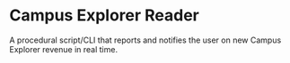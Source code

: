 # Campus Explorer Reader

A procedural script/CLI that reports and notifies the user on new Campus Explorer revenue in real time. 